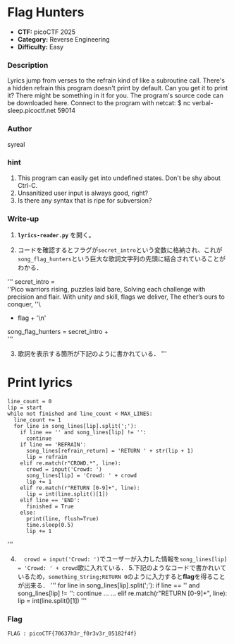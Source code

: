 # Flag Hunters

- **CTF:** picoCTF 2025
- **Category:** Reverse Engineering
- **Difficulty:** Easy

### Description

Lyrics jump from verses to the refrain kind of like a subroutine call. There's a hidden refrain this program doesn't print by default. Can you get it to print it? There might be something in it for you.
The program's source code can be downloaded here.
Connect to the program with netcat:
$ nc verbal-sleep.picoctf.net 59014

### Author
syreal

### hint
1. This program can easily get into undefined states. Don't be shy about Ctrl-C.
2. Unsanitized user input is always good, right?
3. Is there any syntax that is ripe for subversion?


### Write-up

1.  **`lyrics-reader.py`** を開く。

2.  コードを確認するとフラグが`secret_intro`という変数に格納され、これが`song_flag_hunters`という巨大な歌詞文字列の先頭に結合されていることがわかる．

  '''
  secret_intro = \
  ''Pico warriors rising, puzzles laid bare,
  Solving each challenge with precision and flair.
  With unity and skill, flags we deliver,
  The ether’s ours to conquer, ''\
  + flag + '\n'
  
  
  song_flag_hunters = secret_intro +\
  '''    

3.  歌詞を表示する箇所が下記のように書かれている．
  '''
  # Print lyrics
    line_count = 0
    lip = start
    while not finished and line_count < MAX_LINES:
      line_count += 1
      for line in song_lines[lip].split(';'):
        if line == '' and song_lines[lip] != '':
          continue
        if line == 'REFRAIN':
          song_lines[refrain_return] = 'RETURN ' + str(lip + 1)
          lip = refrain
        elif re.match(r"CROWD.*", line):
          crowd = input('Crowd: ')
          song_lines[lip] = 'Crowd: ' + crowd
          lip += 1
        elif re.match(r"RETURN [0-9]+", line):
          lip = int(line.split()[1])
        elif line == 'END':
          finished = True
        else:
          print(line, flush=True)
          time.sleep(0.5)
          lip += 1
  '''
  
4. 　`crowd = input('Crowd: ')`でユーザーが入力した情報を`song_lines[lip] = 'Crowd: ' + crowd`歌に入れている．
5.下記のようなコードで書かれいているため，`something_String;RETURN 0`のように入力すると**flag**を得ることが出来る．
  '''
  for line in song_lines[lip].split(';'):
          if line == '' and song_lines[lip] != '':
            continue
   ...
   ...
  elif re.match(r"RETURN [0-9]+", line):
            lip = int(line.split()[1])
  '''


  
### Flag
`FLAG : picoCTF{70637h3r_f0r3v3r_05182f4f}`
